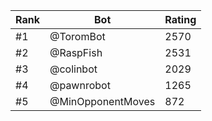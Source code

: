 Rank|Bot|Rating
---|---|---
#1|@ToromBot|2570
#2|@RaspFish|2531
#3|@colinbot|2029
#4|@pawnrobot|1265
#5|@MinOpponentMoves|872
